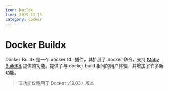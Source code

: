 ```yaml
---
icon: buildx
time: 2019-11-15
category: docker
---
```

# Docker Buildx

Docker Buildx 是一个 docker CLI 插件，其扩展了 docker 命令，支持 [Moby BuildKit](buildkit.md) 提供的功能。提供了与 docker build 相同的用户体验，并增加了许多新功能。

> 该功能仅适用于 Docker v19.03+ 版本
